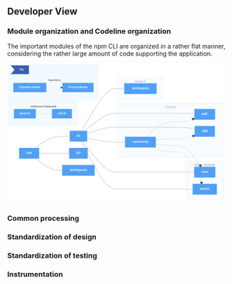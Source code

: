 #

## Developer View

### Module organization and Codeline organization

The important modules of the npm CLI are organized in a rather flat manner, considering the rather large amount of code supporting the application.

![existing module organization](images/Directory-Structure.png)

### Common processing

### Standardization of design

### Standardization of testing

### Instrumentation
